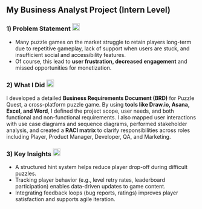 ## My Business Analyst Project (Intern Level)

### 1) Problem Statement <img src="https://img.icons8.com/?size=100&id=14748&format=png&color=000000" alt="Problem Statement Icon" width="20">
+ Many puzzle games on the market struggle to retain players long-term due to repetitive gameplay, lack of support when users are stuck, and insufficient social and accessibility features.
+ Of course, this lead to **user frustration, decreased engagement** and missed opportunities for monetization.

### 2) What I Did <img src="https://img.icons8.com/fluency/48/question-mark--v1.png" alt="Question Mark Icon" width="20">
I developed a detailed **Business Requirements Document (BRD)** for Puzzle Quest, a cross-platform puzzle game.
By using **tools like Draw.io, Asana, Excel, and Word**, I defined the project scope, user needs, and both functional and non-functional requirements.
I also mapped user interactions with use case diagrams and sequence diagrams, performed stakeholder analysis, and created a **RACI matrix** to clarify responsibilities across roles including Player, Product Manager, Developer, QA, and Marketing.

### 3) Key Insights <img src="https://img.icons8.com/?size=100&id=20523&format=png&color=000000" alt="Key Insights Icon" width="20">
+ A structured hint system helps reduce player drop-off during difficult puzzles.
+ Tracking player behavior (e.g., level retry rates, leaderboard participation) enables data-driven updates to game content.
+ Integrating feedback loops (bug reports, ratings) improves player satisfaction and supports agile iteration.

